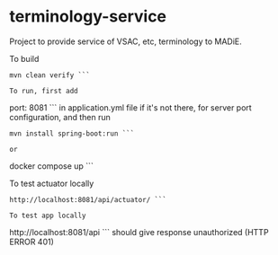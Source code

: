 # terminology-service

Project to provide service of VSAC, etc, terminology to MADiE.

To build 
```
mvn clean verify ```

To run, first add 
```
port: 8081 ``` in application.yml file if it's not there, for server port configuration, and then run
```
mvn install spring-boot:run ```

or
```
docker compose up ```


To test actuator locally
```
http://localhost:8081/api/actuator/ ```

To test app locally
```
http://localhost:8081/api ```
should give response unauthorized (HTTP ERROR 401)
